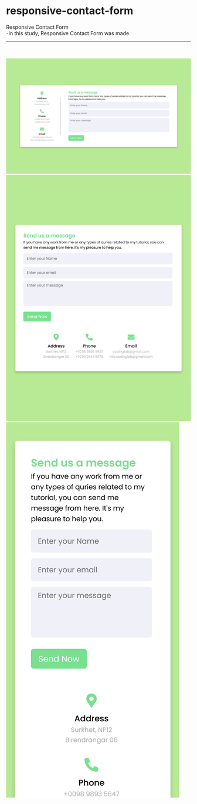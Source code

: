 # responsive-contact-form
Responsive Contact Form <br>
-In this study, Responsive Contact Form was made.<br>

<hr><br>

![alt text](https://github.com/ahmetmetinarslan/responsive-contact-form/blob/main/s1.png?raw=true) <br>
![alt text](https://github.com/ahmetmetinarslan/responsive-contact-form/blob/main/s2.png?raw=true) <br>
![alt text](https://github.com/ahmetmetinarslan/responsive-contact-form/blob/main/s3.png?raw=true) <br>
